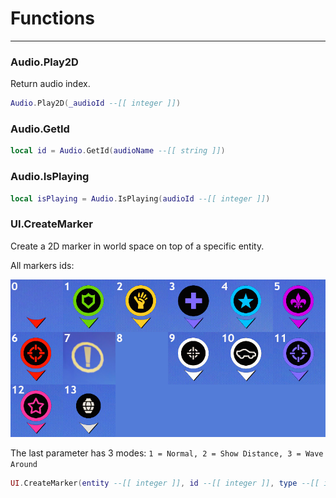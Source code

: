 # Functions

---

### Audio.Play2D
Return audio index.

```lua
Audio.Play2D(_audioId --[[ integer ]])
```

### Audio.GetId

```lua
local id = Audio.GetId(audioName --[[ string ]])
```

### Audio.IsPlaying

```lua
local isPlaying = Audio.IsPlaying(audioId --[[ integer ]])
```

### UI.CreateMarker
Create a 2D marker in world space on top of a specific entity.

All markers ids:

![Mg5Ej6d](https://raw.githubusercontent.com/K3rhos/SR3MP-Docs/main/docs/images/Mg5Ej6d.jpg)

The last parameter has 3 modes: `1 = Normal, 2 = Show Distance, 3 = Wave Around`

```lua
UI.CreateMarker(entity --[[ integer ]], id --[[ integer ]], type --[[ integer ]])
```
